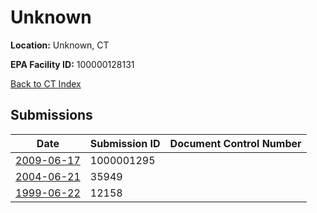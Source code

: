 # Unknown

**Location:** Unknown, CT

**EPA Facility ID:** 100000128131

[Back to CT Index](../../index.md)

## Submissions

| Date | Submission ID | Document Control Number |
|------|--------------|-------------------------|
| [2009-06-17](submissions/1000001295.md) | 1000001295 |  |
| [2004-06-21](submissions/35949.md) | 35949 |  |
| [1999-06-22](submissions/12158.md) | 12158 |  |
